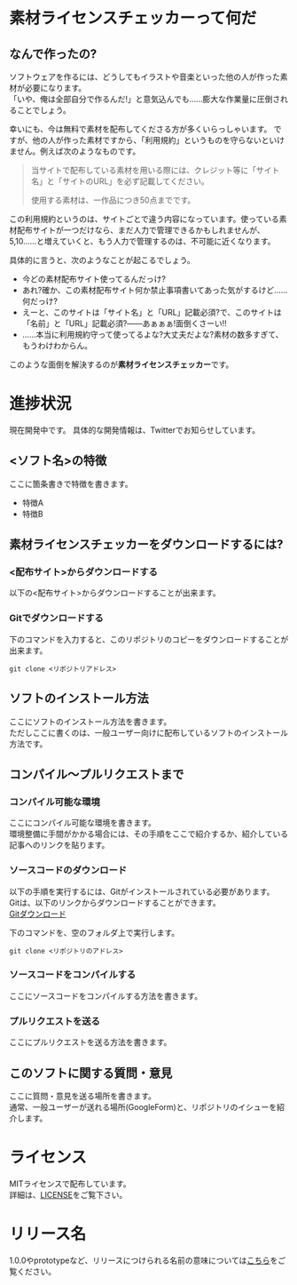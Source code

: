 # 素材ライセンスチェッカーって何だ
## なんで作ったの?
ソフトウェアを作るには、どうしてもイラストや音楽といった他の人が作った素材が必要になります。  
「いや、俺は全部自分で作るんだ!」と意気込んでも……膨大な作業量に圧倒されることでしょう。  

幸いにも、今は無料で素材を配布してくださる方が多くいらっしゃいます。
ですが、他の人が作った素材ですから、「利用規約」というものを守らないといけません。例えば次のようなものです。

> 当サイトで配布している素材を用いる際には、クレジット等に「サイト名」と「サイトのURL」を必ず記載してください。
> 
> 使用する素材は、一作品につき50点までです。

この利用規約というのは、サイトごとで違う内容になっています。使っている素材配布サイトが一つだけなら、まだ人力で管理できるかもしれませんが、5,10……と増えていくと、もう人力で管理するのは、不可能に近くなります。  

具体的に言うと、次のようなことが起こるでしょう。  

- 今どの素材配布サイト使ってるんだっけ?
- あれ?確か、この素材配布サイト何か禁止事項書いてあった気がするけど……何だっけ?
- えーと、このサイトは「サイト名」と「URL」記載必須?で、このサイトは「名前」と「URL」記載必須?――あぁぁぁ!面倒くさーい!!
- ……本当に利用規約守って使ってるよな?大丈夫だよな?素材の数多すぎて、もうわけわからん。

このような面倒を解決するのが**素材ライセンスチェッカー**です。

# 進捗状況
現在開発中です。
具体的な開発情報は、Twitterでお知らせしています。
## <ソフト名>の特徴
ここに箇条書きで特徴を書きます。  

- 特徴A
- 特徴B

## 素材ライセンスチェッカーをダウンロードするには?
### <配布サイト>からダウンロードする
以下の<配布サイト>からダウンロードすることが出来ます。  
### Gitでダウンロードする
下のコマンドを入力すると、このリポジトリのコピーをダウンロードすることが出来ます。  
```
git clone <リポジトリアドレス>
```
## ソフトのインストール方法
ここにソフトのインストール方法を書きます。  
ただしここに書くのは、一般ユーザー向けに配布しているソフトのインストール方法です。  
## コンパイル～プルリクエストまで
### コンパイル可能な環境
ここにコンパイル可能な環境を書きます。  
環境整備に手間がかかる場合には、その手順をここで紹介するか、紹介している記事へのリンクを貼ります。  
### ソースコードのダウンロード
以下の手順を実行するには、Gitがインストールされている必要があります。  
Gitは、以下のリンクからダウンロードすることができます。  
[Gitダウンロード](https://git-scm.com/)

下のコマンドを、空のフォルダ上で実行します。  
```
git clone <リポジトリのアドレス>
```
### ソースコードをコンパイルする
ここにソースコードをコンパイルする方法を書きます。  
### プルリクエストを送る
ここにプルリクエストを送る方法を書きます。
## このソフトに関する質問・意見
ここに質問・意見を送る場所を書きます。  
通常、一般ユーザーが送れる場所(GoogleForm)と、リポジトリのイシューを紹介します。  
# ライセンス
MITライセンスで配布しています。  
詳細は、[LICENSE](./LICENSE)をご覧下さい。
# リリース名
1.0.0やprototypeなど、リリースにつけられる名前の意味については[こちら](./AboutVersion.md)をご覧ください。